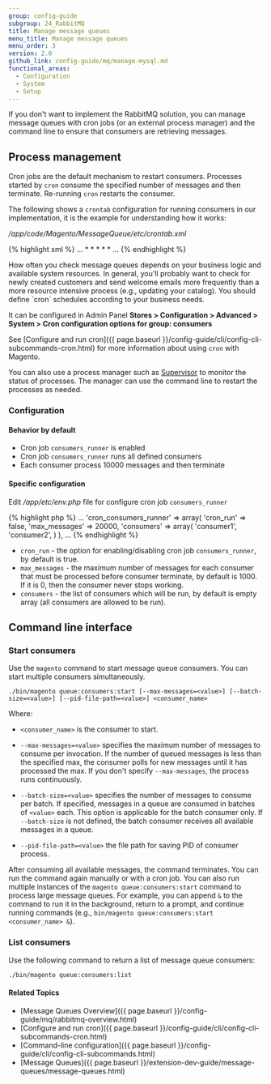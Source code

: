```yaml
---
group: config-guide
subgroup: 24_RabbitMQ
title: Manage message queues
menu_title: Manage message queues
menu_order: 3
version: 2.0
github_link: config-guide/mq/manage-mysql.md
functional_areas:
  - Configuration
  - System
  - Setup
---
```



If you don't want to implement the RabbitMQ solution, you can manage message queues with cron jobs (or an external process manager) and the command line to ensure that consumers are retrieving messages.

## Process management
Cron jobs are the default mechanism to restart consumers. Processes started by `cron` consume the specified number of messages and then terminate. Re-running `cron` restarts the consumer.

The following shows a `crontab` configuration for running consumers in our implementation, it is the example for understanding how it works:

*/app/code/Magento/MessageQueue/etc/crontab.xml*

{% highlight xml %}
...
<job name="consumers_runner" instance="Magento\MessageQueue\Model\Cron\ConsumersRunner" method="run">
    <schedule>* * * * *</schedule>
</job>
...
{% endhighlight %}

<div class="bs-callout bs-callout-tip" id="info" markdown="1">
How often you check message queues depends on your business logic and available system resources. In general, you'll probably want to check for newly created customers and send welcome emails more frequently than a more resource intensive process (e.g., updating your catalog). You should define `cron` schedules according to your business needs.

It can be configured in Admin Panel **Stores > Configuration > Advanced > System > Cron configuration options for group: consumers**

See [Configure and run cron]({{ page.baseurl }}/config-guide/cli/config-cli-subcommands-cron.html) for more information about using `cron` with Magento.
</div>

You can also use a process manager such as [Supervisor](http://supervisord.org/index.html) to monitor the status of processes. The manager can use the command line to restart the processes as needed.

### Configuration

#### Behavior by default

* Cron job `consumers_runner` is enabled
* Cron job `consumers_runner` runs all defined consumers
* Each consumer process 10000 messages and then terminate

#### Specific configuration

Edit */app/etc/env.php* file for configure cron job `consumers_runner`

{% highlight php %}
...
    'cron_consumers_runner' => array(
        'cron_run' => false,
        'max_messages' => 20000,
        'consumers' => array(
            'consumer1',
            'consumer2',
        )
    ),
...
{% endhighlight %}

* `cron_run` - the option for enabling/disabling cron job `consumers_runner`, by default is true.
* `max_messages` - the maximum number of messages for each consumer that must be processed before consumer terminate, by default is 1000. If it is 0, then the consumer never stops working.
* `consumers` - the list of consumers which will be run, by default is empty array (all consumers are allowed to be run).


## Command line interface

### Start consumers
Use the `magento` command to start message queue consumers. You can start multiple consumers simultaneously.

    ./bin/magento queue:consumers:start [--max-messages=<value>] [--batch-size=<value>] [--pid-file-path=<value>] <consumer_name>

Where:

*   `<consumer_name>` is the consumer to start.

*   `--max-messages=<value>` specifies the maximum number of messages to consume per invocation. If the number of queued messages is less than the specified max, the consumer polls for new messages until it has processed the max. If you don't specify `--max-messages`, the process runs continuously.

*   `--batch-size=<value>` specifies the number of messages to consume per batch. If specified, messages in a queue are consumed in batches of `<value>` each. This option is applicable for the batch consumer only. If `--batch-size` is not defined, the batch consumer receives all available messages in a queue.

*   `--pid-file-path=<value>` the file path for saving PID of consumer process.

After consuming all available messages, the command terminates. You can run the command again manually or with a cron job. You can also run multiple instances of the `magento queue:consumers:start` command to process large message queues. For example, you can append `&` to the command to run it in the background, return to a prompt, and continue running commands (e.g., `bin/magento queue:consumers:start <consumer_name> &`).

### List consumers
Use the following command to return a list of message queue consumers:

    ./bin/magento queue:consumers:list

#### Related Topics
*   [Message Queues Overview]({{ page.baseurl }}/config-guide/mq/rabbitmq-overview.html)
*   [Configure and run cron]({{ page.baseurl }}/config-guide/cli/config-cli-subcommands-cron.html)
*   [Command-line configuration]({{ page.baseurl }}/config-guide/cli/config-cli-subcommands.html)
*   [Message Queues]({{ page.baseurl }}/extension-dev-guide/message-queues/message-queues.html)
